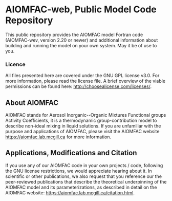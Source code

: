 # AIOMFAC-web, Public Model Code Repository

This public repository provides the AIOMFAC model Fortran code (AIOMFAC-wev, version 2.20 or newer) and additional information about building and running the model on your own system. May it be of use to you.

### Licence
All files presented here are covered under the GNU GPL license v3.0. For more information, please read the license file. A brief overview of the viable permissions can be found here: http://choosealicense.com/licenses/.

## About AIOMFAC
AIOMFAC stands for Aerosol Inorganic--Organic Mixtures Functional groups Activity Coefficients, it is a thermodynamic group-contribution model to describe non-ideal mixing in liquid solutions. If you are unfamiliar with the purpose and applications of AIOMFAC, please visit the AIOMFAC website https://aiomfac.lab.mcgill.ca for more information.

## Applications, Modifications and Citation
If you use any of our AIOMFAC code in your own projects / code, following the GNU license restrictions, we would appreciate hearing about it. In scientific or other publications, we also request that you reference our the peer-reviewed publications that describe the theoretical underpinning of the AIOMFAC model and its parameterizations, as described in detail on the AIOMFAC website: https://aiomfac.lab.mcgill.ca/citation.html.
